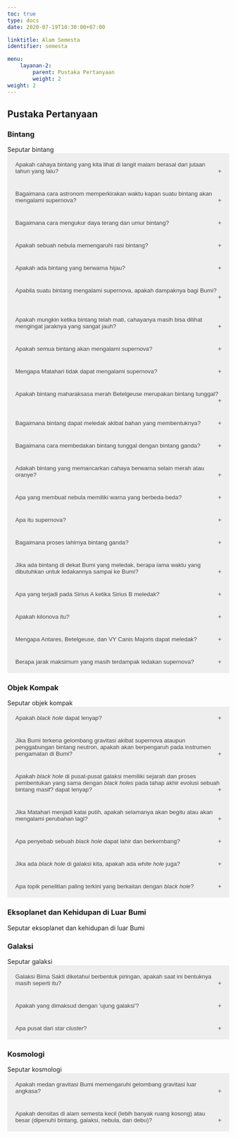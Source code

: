 ```yaml
---
toc: true
type: docs
date: 2020-07-19T10:30:00+07:00

linktitle: Alam Semesta
identifier: semesta

menu:
    layanan-2:
        parent: Pustaka Pertanyaan
        weight: 2
weight: 2
---
```

<style>
.accordion {
  background-color: #eee;
  color: #444;
  cursor: pointer;
  padding: 18px;
  width: 100%;
  border: none;
  text-align: left;
  outline: none;
  transition: 0.4s;
}

.actives, .accordion:hover {
  background-color: #ccc;
}

.accordion:after {
  content: '\002B';
  color: #777;
  font-weight: bold;
  float: right;
  margin-left: 5px;
}

.actives:after {
  content: "\2212";
}

.panel {
  padding: 0 18px;
  background-color: white;
  max-height: 0;
  overflow: hidden;
  transition: max-height 0.2s ease-out;
}
</style>

<h2>Pustaka Pertanyaan</h2>

### Bintang
<div>Seputar bintang</div>
<button class="accordion">Apakah cahaya bintang yang kita lihat di langit malam berasal dari jutaan tahun yang lalu?</button>
<div class="panel">
  <p>Bintang yang kita lihat di langit merupakan bintang dalam kondisi lampau karena cahaya dari bintang perlu waktu untuk sampai ke Bumi. Sebagai informasi, bintang terdekat dari Matahari, yaitu Proxima Centauri perlu waktu 4.2 tahun supaya cahayanya sampai ke Bumi.</p>
</div>
<button class="accordion">Bagaimana cara astronom memperkirakan waktu kapan suatu bintang akan mengalami supernova?</button>
<div class="panel">
  <p>Sebenarnya tidak ada yang tahu kapan sebuah bintang akan mengalami supernova (baik supernova akibat evolusi bintang, maupun karena bintang ganda). Sebelum cahaya visual supernova sampai ke Bumi, sinar gamma-nya sampai lebih dulu ke Bumi sehingga bisa dijadikan sebagai 'pertanda' bahwa sebuah supernova sudah terjadi.</p>
</div>
<button class="accordion">Bagaimana cara mengukur daya terang dan umur bintang?</button>
<div class="panel">
  <p>Untuk mengukur intensitas cahaya, diperlukan sebuah kamera khusus dengan teknologi CCD/CMOS, sedangkan usia bintang biasanya diketahui dengan simulasi komputer, berdasarkan pengetahuan tentang komposisi kimia sebuah bintang.</p>
</div>
<button class="accordion">Apakah sebuah nebula memengaruhi rasi bintang?</button>
<div class="panel">
  <p>Nebula merupakan bahan dasar pembentukan bintang, atau tempat lahirnya bintang-bintang. Rasi bintang sebenarnya hanya pola yang tampak di langit, yang bintang-bintangnya belum tentu berdekatan secara fisik. Jadi, bisa dikatakan tidak ada pengaruh langsung antara nebula dengan rasi bintang.</p>
</div>
<button class="accordion">Apakah ada bintang yang berwarna hijau?</button>
<div class="panel">
  <p>Warna hijau hanya menempati tempat yang sempit sekali dalam spektrum sebuah bintang, jadi dominasinya bisa dikatakan kalah dengan warna merah, kuning, dan biru. Singkatnya, bintang warna hijau tidak ada karena kalah dominasi dari warna lain dari spektrum bintang tersebut.</p>
</div>
<button class="accordion">Apabila suatu bintang mengalami supernova, apakah dampaknya bagi Bumi?</button>
<div class="panel">
  <p>Selama bintangnya masih berjarak sangat jauh dari kita, tidak akan ada dampak untuk kita yang ada di Bumi. Betelgeuse adalah salah satu bintang yang lebih dekat ke kita dibandingkan bintang-bintang lainnya; jika ia meledak pun, dampak bagi kita hanyalah kita melihat Betelgeuse (atau supernova-nya) menjadi sangat terang di langit, bahkan bisa terlihat di siang hari dan hampir seterang Bulan purnama, selama beberapa minggu. </p>
</div>
<button class="accordion">Apakah mungkin ketika bintang telah mati, cahayanya masih bisa dilihat mengingat jaraknya yang sangat jauh?</button>
<div class="panel">
  <p>Sangat mungkin, karena pada akhirnya kita harus menunggu informasi itu sampai pada kita. Kecepatan cahaya terbatas sehingga membutuhkan waktu baginya untuk menyampaikan informasi kepada kita yang ada di Bumi.</p>
</div>
<button class="accordion">Apakah semua bintang akan mengalami supernova?</button>
<div class="panel">
  <p>Tidak semua bintang mengalami supernova. Supernova dialami oleh bintang-bintang bermassa lebih dari 15 kali massa Matahari.</p>
</div>
<button class="accordion">Mengapa Matahari tidak dapat mengalami supernova?</button>
<div class="panel">
  <p>Matahari tidak memiliki massa yang cukup untuk meledak menjadi sebuah supernova.</p>
</div>
<button class="accordion">Apakah bintang maharaksasa merah Betelgeuse merupakan bintang tunggal?</button>
<div class="panel">
  <p>Sejauh ini Betelgeuse diketahui merupakan bintang tunggal. Betelgeuse saat ini merupakan bintang yang sudah berada di tahap evolusi lanjut (baca: sudah tua). Salah satu ciri khas bintang berevolusi lanjut adalah tubuhnya mengembang. Betelgeuse juga sedang berada dalam fase variabel sehingga tubuhnya menyusut dan mengembang secara berkala.</p>
</div>
<button class="accordion">Bagaimana bintang dapat meledak akibat bahan yang membentuknya?</button>
<div class="panel">
  <p>Tak ubahnya siklus air di Bumi, awan dan debu antarbintang juga mengalami daur atau siklus yang serupa. Bintang terbentuk dari awan dan debu. Karena bintang berevolusi, suatu saat bintang tersebut akan meledak memuntahkan material (awan dan debu) yang lebih kaya ke seluruh penjuru alam semesta. Materi yang lebih kaya ini menjadi unsur pembentuk bintang-bintang generasi berikutnya, begitu seterusnya sebagai sebuah siklus.</p>
</div>
<button class="accordion">Bagaimana cara membedakan bintang tunggal dengan bintang ganda?</button>
<div class="panel">
  <p>Secara kasat mata, bintang tunggal dan bintang ganda sulit untuk dibedakan. Astronom dapat mengetahui hal tersebut menggunakan alat bantu seperti teleskop atau menggunakan teknik spektroskopi.</p>
</div>
<button class="accordion">Adakah bintang yang memancarkan cahaya berwarna selain merah atau oranye?</button>
<div class="panel">
  <p>Warna dari bintang bergantung pada temperaturnya. Bintang yang sangat panas memancarkan cahaya berwarna biru, sedangkan bintang yang lebih dingin memancarkan cahaya berwarna merah. Sebagai contoh, Spica (temperatur sekitar 25.000 Kelvin) memancarkan cahaya berwarna biru, sedangkan Betelgeuse (temperatur sekitar 3.500 Kelvin) memancarkan cahaya berwarna merah.</p>
</div>
<button class="accordion">Apa yang membuat nebula memiliki warna yang berbeda-beda?</button>
<div class="panel">
  <p>Ada dua penyebab nebula memiliki warna yang berbeda-beda. Pertama adalah akibat unsur penyusunnya. Sebagai contoh, nebula yang tersusun oleh hidrogen akan terlihat kemerahan sementara nebula yang memiliki oksigen terionisasi dua kali akan berwarna kehijauan. Penyebab kedua adalah perbedaan jenis nebula. Nebula emisi, yakni nebula dengan gas yang terpanaskan oleh bintang di sekitarnya, mayoritas berwarna kemerahan. Nebula refleksi yang bersifat memantulkan cahaya bintang di sekelilingnya berwarna kebiruan. Nebula gelap berwarna kehitaman karena bersifat tidak tembus cahaya.</p>
</div>
<button class="accordion">Apa itu supernova?</button>
<div class="panel">
  <p>Supernova adalah ledakan bintang akibat inti yang telah kehabisan bahan bakar fusi nuklir dan runtuh oleh gravitasinya sendiri. Massa minimum bintang untuk mengalami supernova tipe II adalah 8 hingga 15 kali massa Matahari. Sisa dari peristiwa ini adalah bintang neutron dan lubang hitam yang pembentukannya sangat bergantung massa awal bintang yang meledak tersebut.</p>
</div>
<button class="accordion">Bagaimana proses lahirnya bintang ganda?</button>
<div class="panel">
  <p>Bintang lahir secara bersamaan dari sebuah awan gas yang disebut dengan nebula. Karena jumlah bintang yang lahir bersama sangat banyak, simulasi yang dilakukan oleh astronom menunjukkan bahwa seharusnya, sebagian besar bintang yang lahir adalah bintang ganda. Bintang ganda adalah sesuatu yang wajar, sebaliknya bintang tunggal adalah kasus yang tidak umum.</p>
</div>
<button class="accordion">Jika ada bintang di dekat Bumi yang meledak, berapa lama waktu yang dibutuhkan untuk ledakannya sampai ke Bumi?</button>
<div class="panel">
  <p>Ledakan sebuah bintang menghasilkan cahaya, partikel energi tinggi, maupun gelombang gravitasi. Cahaya tentunya akan sampai ke Bumi cukup lama setelah ledakan karena kecepatannya terbatas, namun lain halnya dengan gelombang gravitasi. Gelombang gravitasi dapat dideteksi di Bumi spontan setelah ledakan terjadi.</p>
</div>
<button class="accordion">Apa yang terjadi pada Sirius A ketika Sirius B meledak?</button>
<div class="panel">
  <p>Ledakan Sirius B dapat menghancurkan dan/atau melontarkan Sirius A keluar dari sistem bintang ganda tersebut.</p>
</div>
<button class="accordion">Apakah kilonova itu?</button>
<div class="panel">
  <p>Kilonova merupakan peristiwa yang terjadi ketika dua buah bintang neutron atau lubang hitam mengalami penggabungan (merger). Ketika terjadi, kilonova menghasilkan radiasi sinar gamma yang sangat kuat walaupun tidak secerlang supernova. Seperti supernova, kilonova juga akan menghancurkan lingkungan sekitarnya sejauh yang dapat dicapai oleh radiasinya.</p>
</div>
<button class="accordion">Mengapa Antares, Betelgeuse, dan VY Canis Majoris dapat meledak?</button>
<div class="panel">
  <p>Antares, Betelgeuse, dan VY Canis Majoris adalah bintang-bintang bermassa besar. Ketika sudah tidak dapat melakukan reaksi fusi lagi, selubung luar bintang akan runtuh dan jatuh ke inti. Karena selubung luar ini memiliki massa yang cukup besar dan terdiri atas berbagai macam unsur, proses terbakarnya unsur-unsur ini ketika jatuh ke inti akan menimbulkan "ledakan" yang sering disebut sebagai supernova.</p>
</div>
<button class="accordion">Berapa jarak maksimum yang masih terdampak ledakan supernova? </button>
<div class="panel">
  <p>Menurut beberapa penelitian, ledakan supernova akan berdampak jika terjadi pada jarak kurang dari 50 hingga 100 tahun cahaya. Namun, agar lapisan ozon Bumi mengalami kerusakan akibat supernova, ledakan harus terjadi pada jarak kurang dari 50 tahun cahaya dari Bumi.</p>
</div>


### Objek Kompak
<div>Seputar objek kompak</div>
<button class="accordion">Apakah <em>black hole</em> dapat lenyap? </button>
<div class="panel">
  <p>Salah satu fisikawan terkenal, Stephen Hawking, mengatakan bahwa <em>black hole</em> juga bisa 'menguap' dan menghilang (yang disebut sebagai radiasi Hawking). Detail mekanisme peristiwa ini bisa dibaca pada pekerjaan Hawking terkait radiasi Hawking.</p>
</div>
<button class="accordion">Jika Bumi terkena gelombang gravitasi akibat supernova ataupun penggabungan bintang neutron, apakah akan berpengaruh pada instrumen pengamatan di Bumi?</button>
<div class="panel">
  <p>Karena kejadian penggabungan tersebut terjadi pada jarak yang sangat jauh dari Bumi, maka 'riaknya' atau efeknya sangat kecil sekali terhadap instrumen di Bumi. Itulah sebabnya untuk mendeteksi ini diperlukan instrumen khusus yang sangat sensitif terhadap 'riak' dalam ruang ini.</p>
</div>
<button class="accordion">Apakah <em>black hole</em> di pusat-pusat galaksi memiliki sejarah dan proses pembentukan yang sama dengan <em>black holes</em> pada tahap akhir evolusi sebuah bintang masif?</em> dapat lenyap? </button>
<div class="panel">
  <p>Salah satu mekanisme yang mungkin bisa menghasilkan <em>supermassive black holes</em> atau SMBH adalah penggabungan dari beberapa back holes pada akhir evolusi bintang masif di sebuah gugus bintang yang cukup rapat. Singkatnya, proses terbentuk mereka berbeda, namun <em>black holes</em> di pusat galaksi terbentuk dari black holes hasil evolusi bintang-bintang masif. </p>
</div>
<button class="accordion">Jika Matahari menjadi katai putih, apakah selamanya akan begitu atau akan mengalami perubahan lagi?</button>
<div class="panel">
  <p>Jika sudah menjadi katai putih, Matahari perlahan-lahan akan mendingin dan meredup menjadi sebuah objek yang dinamakan katai hitam. Jika tidak ada peristiwa seperti penggabungan dengan objek lain atau "dilahap" oleh sebuah <em>black hole</em>, katai hitam ini tidak akan menjadi apa-apa lagi. </p>
</div>
<button class="accordion">Apa penyebab sebuah <em>black hole</em> dapat lahir dan berkembang?</button>
<div class="panel">
  <p><em>Black hole</em> terbentuk sebagai sisa ledakan bintang yang bermassa sangat besar. <em>Black hole dapat</em> "berkembang" karena menyerap materi di sekitarnya. <em>Black hole</em> juga bisa menggalami penggabungan dengan <em>black hole</em> lain membentuk black hole dengan massa yang lebih besar.</p>
</div>
<button class="accordion">Jika ada <em>black hole</em> di galaksi kita, apakah ada <em>white hole</em> juga?</button>
<div class="panel">
  <p>Ide dari keberadaan <em>white hole</em> berasal dari solusi untuk persamaan medan Einstein, hal serupa (solusi persamaan medan Einstein) juga merupakan ide awal keberadaan <em>black hole</em>. Meski begitu, berbeda dengan <em>black hole</em>, keberadaan <em>white hole</em> hingga saat ini belum terkonfirmasi melalui pengamatan.</p>
</div>
<button class="accordion">Apa topik penelitian paling terkini yang berkaitan dengan <em>black hole</em>?</button>
<div class="panel">
  <p>Beberapa penelitian tentang <em>black hole</em> yang terbaru antara lain penelitian <em>black hole</em> tertua di alam semesta (<em>primordial black hole</em>) dan batas ukuran maksimum sebuah <em>black hole</em>.</p>
</div>


### Eksoplanet dan Kehidupan di Luar Bumi
<div>Seputar eksoplanet dan kehidupan di luar Bumi</div>

### Galaksi
<div>Seputar galaksi</div>
<button class="accordion">Galaksi Bima Sakti diketahui berbentuk piringan, apakah saat ini bentuknya masih seperti itu? </button>
<div class="panel">
  <p>Galaksi Bima Sakti bertipe spiral, kalau dilihat dari pinggir/sejajar dengan galaksinya maka akan terlihat seperti piringan.</p>
</div>
<button class="accordion">Apakah yang dimaksud dengan 'ujung galaksi'?</button>
<div class="panel">
  <p>'Ujung galaksi' sebenarnya adalah bagian tepi dari galaksi, yang berlawanan dengan arah pusatnya.</p>
</div>
<button class="accordion">Apa pusat dari <em>star cluster</em>?</button>
<div class="panel">
  <p><em>Star cluster</em> merupakan kelompok yang terdiri dari puluhan hingga jutaan bintang yang terikat secara gravitasi dan awal pembentukannya. Terdapat dua jenis <em>star cluster</em>, yaitu <em>globular cluster</em> dan <em>open cluster</em>. Di pusat sebuah <em>globular cluster</em>, bisa terdapat 100 - 1000 bintang per parsek kubik. Sedangkan, <em>open cluster</em> memiliki pusat dengan kerapatan bintang yang lebih renggang.</p>
</div>

### Kosmologi
<div>Seputar kosmologi</div>
<button class="accordion">Apakah medan gravitasi Bumi memengaruhi gelombang gravitasi luar angkasa?</button>
<div class="panel">
  <p>Salah satu hal yang menarik tentang gelombang gravitasi adalah bahwasanya gelombang gravitasi tidak berinteraksi dengan hal-hal lain di alam semesta, artinya mereka dapat menjalar dari sumbernya tanpa halangan apapun, berbeda dengan foton gelombang elektromagnetik yang dapat menabrak foton lain, proton, elektron, dsb. Oleh karena itu gelombang gravitasi tidak akan terganggu oleh medan gravitasi Bumi.</p>
</div>
<button class="accordion">Apakah densitas di alam semesta kecil (lebih banyak ruang kosong) atau besar (dipenuhi bintang, galaksi, nebula, dan debu)?</button>
<div class="panel">
  <p>Jika kita melihat komposisi alam semesta saat ini, diyakini bahwa kurang lebih 70% didominasi oleh <i>dark energy</i>, atau energi ruang vakum (dan hanya kurang lebih 4% saja materi seperti yang kita lihat). Jadi alam semesta kita saat ini didominasi oleh vakum.</p>
</div>

<script>
var acc = document.getElementsByClassName("accordion");
var i;

for (i = 0; i < acc.length; i++) {
  acc[i].addEventListener("click", function() {
    this.classList.toggle("actives");
    var panel = this.nextElementSibling;
    if (panel.style.maxHeight) {
      panel.style.maxHeight = null;
    } else {
      panel.style.maxHeight = panel.scrollHeight + "px";
    } 
  });
}
</script>
